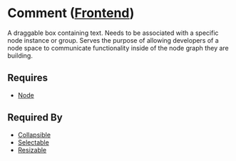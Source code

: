 # Comment ([Frontend](../../frontend.md))

A draggable box containing text. Needs to be associated with a specific node instance or group. Serves the purpose of allowing developers of a node space to communicate functionality inside of the node graph they are building.

## Requires

- [Node](../nodes/node.md)

## Required By

- [Collapsible](../../properties/collapsible/collapsible.md)
- [Selectable](../../properties/selectable/selectable.md)
- [Resizable](../../properties/resizable/resizeable.md)
